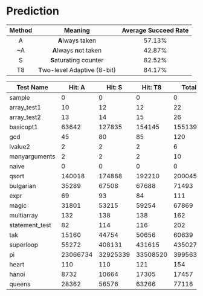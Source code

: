 # Prediction

| Method |            Meaning             | Average Succeed Rate |
| :----: | :----------------------------: | :------------------: |
|   A    |        **A**lways taken        |        57.13%        |
|   ~A   |    **A**lways **n**ot taken    |        42.87%        |
|   S    |     **S**aturating counter     |        82.52%        |
|   T8   | **T**wo-level Adaptive (8-bit) |        84.17%        |

| Test Name      | Hit: A   | Hit: S   | Hit: T8  | Total    | A%     | S%     | T8%    |
| -------------- | -------- | -------- | -------- | -------- | ------ | ------ | ------ |
| sample         | 0        | 0        | 0        | 0        | /      | /      | /      |
| array_test1    | 10       | 12       | 12       | 22       | 45.45% | 54.55% | 54.55% |
| array_test2    | 13       | 14       | 15       | 26       | 50%    | 53.85% | 57.69% |
| basicopt1      | 63642    | 127835   | 154145   | 155139   | 41.02% | 82.40% | 99.36% |
| gcd            | 45       | 80       | 85       | 120      | 37.50% | 66.67% | 70.83% |
| lvalue2        | 2        | 2        | 2        | 6        | 33.33% | 33.33% | 33.33% |
| manyarguments  | 2        | 2        | 2        | 10       | 20%    | 20%    | 20%    |
| naive          | 0        | 0        | 0        | 0        | /      | /      | /      |
| qsort          | 140018   | 174888   | 192210   | 200045   | 69.99% | 87.42% | 96.08% |
| bulgarian      | 35289    | 67508    | 67688    | 71493    | 49.36% | 94.43% | 94.68% |
| expr           | 69       | 93       | 84       | 111      | 62.16% | 83.78% | 75.68% |
| magic          | 31801    | 53215    | 59254    | 67869    | 46.86% | 78.41% | 87.31% |
| multiarray     | 132      | 138      | 138      | 162      | 81.48% | 85.19% | 85.19% |
| statement_test | 82       | 114      | 116      | 202      | 40.59% | 56.44% | 57.43% |
| tak            | 15160    | 44754    | 50656    | 60639    | 25.00% | 73.80% | 83.54% |
| superloop      | 55272    | 408131   | 431615   | 435027   | 12.71% | 93.82% | 99.22% |
| pi             | 23066734 | 32925339 | 33508520 | 39956380 | 57.73% | 82.40% | 83.86% |
| heart          | 110      | 110      | 121      | 154      | 71.43% | 71.43% | 78.57% |
| hanoi          | 8732     | 10664    | 17305    | 17457    | 50.02% | 61.09% | 99.13% |
| queens         | 28362    | 56576    | 63266    | 77116    | 36.78% | 73.36% | 82.04% |